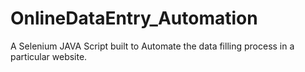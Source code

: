 # OnlineDataEntry_Automation
A Selenium JAVA Script built to Automate the data filling process in a particular website.
